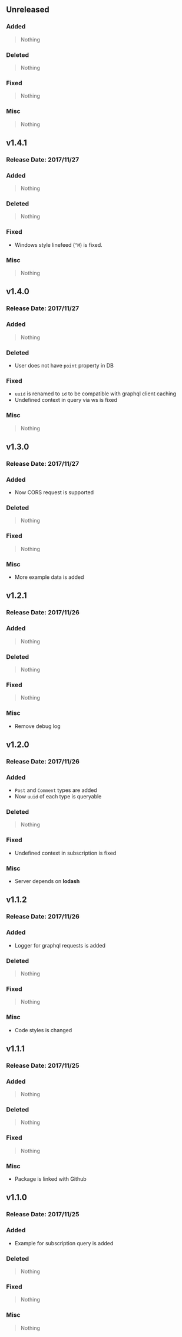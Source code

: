## Unreleased

### Added
> Nothing

### Deleted
> Nothing

### Fixed
> Nothing

### Misc
> Nothing

## v1.4.1
### Release Date: 2017/11/27

### Added
> Nothing

### Deleted
> Nothing

### Fixed
- Windows style linefeed (`^M`) is fixed.

### Misc
> Nothing

## v1.4.0
### Release Date: 2017/11/27

### Added
> Nothing

### Deleted
- User does not have `point` property in DB

### Fixed
- `uuid` is renamed to `id` to be compatible with graphql client caching
- Undefined context in query via ws is fixed

### Misc
> Nothing

## v1.3.0
### Release Date: 2017/11/27

### Added
- Now CORS request is supported

### Deleted
> Nothing

### Fixed
> Nothing

### Misc
- More example data is added

## v1.2.1
### Release Date: 2017/11/26

### Added
> Nothing

### Deleted
> Nothing

### Fixed
> Nothing

### Misc
- Remove debug log

## v1.2.0
### Release Date: 2017/11/26

### Added
- `Post` and `Comment` types are added
- Now `uuid` of each type is queryable

### Deleted
> Nothing

### Fixed
- Undefined context in subscription is fixed

### Misc
- Server depends on **lodash**

## v1.1.2
### Release Date: 2017/11/26

### Added
- Logger for graphql requests is added

### Deleted
> Nothing

### Fixed
> Nothing

### Misc
- Code styles is changed

## v1.1.1
### Release Date: 2017/11/25

### Added
> Nothing

### Deleted
> Nothing

### Fixed
> Nothing

### Misc
- Package is linked with Github

## v1.1.0
### Release Date: 2017/11/25

### Added
- Example for subscription query is added

### Deleted
> Nothing

### Fixed
> Nothing

### Misc
> Nothing
